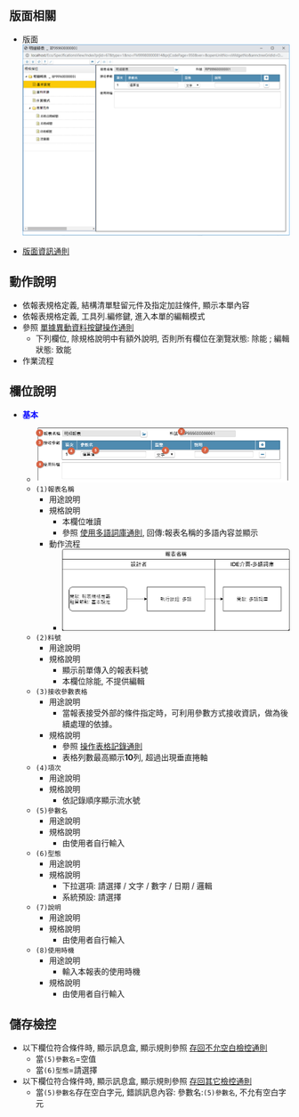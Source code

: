 ## <div id="layout">版面相關</div>
* 版面
    ![pic][image_report_annotation]

* [版面資訊通則][link_ruleother1]

## <div id="form-action">動作說明</div>
* 依報表規格定義, 結構清單駐留元件及指定加註條件, 顯示本單內容
* 依報表規格定義, 工具列.編修鍵, 進入本單的編輯模式
* 參照 [單據異動資料按鍵操作通則][link_rulebutton2]
    * 下列欄位, 除規格說明中有額外說明, 否則所有欄位在瀏覽狀態: 除能 ; 編輯狀態: 致能
* 作業流程

## <div id="object-desc">欄位說明</div>

* <p id="fieldbreak1" style="color:blue;font-weight:bold">基本</p>

    * ![pic][image_report_annotation_block1]
    * `(1)報表名稱`
        * 用途說明
        * 規格說明
            * 本欄位唯讀
            * 參照 [使用多語詞庫通則][link_ruledialog2], 回傳:報表名稱的多語內容並顯示
        * 動作流程
            * ![pic][image_flow_report_name]
    * `(2)料號`
        * 用途說明
        * 規格說明
            * 顯示前單傳入的報表料號
            * 本欄位除能, 不提供編輯
    * `(3)接收參數表格`
        * 用途說明
            * 當報表接受外部的條件指定時，可利用參數方式接收資訊，做為後續處理的依據。
        * 規格說明
            * 參照 [操作表格記錄通則][link_rulebutton3]
            * 表格列數最高顯示**10**列, 超過出現垂直捲軸
    * `(4)項次`
        * 用途說明
        * 規格說明
            * 依記錄順序顯示流水號
    * `(5)參數名`
        * 用途說明
        * 規格說明
            * 由使用者自行輸入
    * `(6)型態`
        * 用途說明
        * 規格說明
            * 下拉選項: 請選擇 / 文字 / 數字 / 日期 / 邏輯
            * 系統預設: 請選擇
    * `(7)說明`
        * 用途說明
        * 規格說明
            * 由使用者自行輸入
    * `(8)使用時機`
        * 用途說明
            * 輸入本報表的使用時機
        * 規格說明
            * 由使用者自行輸入

## <div id="save-action">儲存檢控</div>

* 以下欄位符合條件時, 顯示訊息盒, 顯示規則參照 [存回不允空白檢控通則][link_ruleother7]
    * 當`(5)參數名`=空值
    * 當`(6)型態`=請選擇
* 以下欄位符合條件時, 顯示訊息盒, 顯示規則參照 [存回其它檢控通則][link_ruleother8]
    * 當`(5)參數名`存在空白字元, 錯誤訊息內容: 參數名:`(5)參數名`, 不允有空白字元

<!-- 圖片 -->
[image_report_annotation]:attachment/ReportAnnotation_Basic.png
[image_report_annotation_block1]:attachment/ReportAnnotation_Basic_block1.png

[image_flow_report_name]:attachment/ReportAnnotationFlow_report_name.png

<!-- 超連結 -->
[link_fieldbreak1]:#fieldbreak1 "欄位說明/基本"
[link_ruleother1]:/8.10.1/IDE/Specification/RulesOther/README#ruleother1 "共用通則_其它/版面資訊通則"
[link_ruleother7]:/8.10.0/IDE/Specification/RulesOther/README#ruleother7 "共用通則_其它/存回不允空白檢控通則"
[link_ruleother8]:/8.10.0/IDE/Specification/RulesOther/README#ruleother8 "共用通則_其它/存回其它檢控通則"

[link_ruledialog2]:/8.10.1/IDE/Specification/RulesDialog/README#ruledialog2 "共用通則_開啟單據/使用多語詞庫通則"

[link_rulebutton2]:/8.10.1/IDE/Specification/RulesButton/README#rulebutton2 "共用通則_按鍵/單據異動資料按鍵操作通則"
[link_rulebutton3]:/8.10.1/IDE/Specification/RulesButton/README#rulebutton3 "共用通則_按鍵/操作表格記錄通則"

